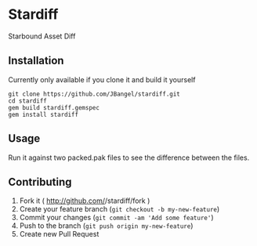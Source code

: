 # Stardiff

Starbound Asset Diff

## Installation

Currently only available if you clone it and build it yourself

    git clone https://github.com/JBangel/stardiff.git
    cd stardiff
    gem build stardiff.gemspec
    gem install stardiff

## Usage

Run it against two packed.pak files to see the difference between the files.

## Contributing

1. Fork it ( http://github.com/<my-github-username>/stardiff/fork )
2. Create your feature branch (`git checkout -b my-new-feature`)
3. Commit your changes (`git commit -am 'Add some feature'`)
4. Push to the branch (`git push origin my-new-feature`)
5. Create new Pull Request

